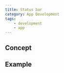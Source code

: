 ```yaml
---
title: Status bar
category: App Development
tags:
    - development
    - app
---
```


## Concept

## Example

